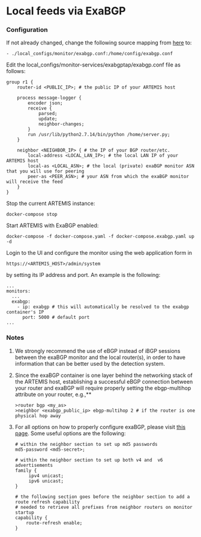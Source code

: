 # Local feeds via ExaBGP

### Configuration

If not already changed, change the following source mapping from [here](https://github.com/FORTH-ICS-INSPIRE/artemis/blob/master/docker-compose.exabgp.yaml#L11) to:
```
- ./local_configs/monitor/exabgp.conf:/home/config/exabgp.conf
```
Edit the local_configs/monitor-services/exabgptap/exabgp.conf file as follows:
```
group r1 {
    router-id <PUBLIC_IP>; # the public IP of your ARTEMIS host

    process message-logger {
        encoder json;
        receive {
            parsed;
            update;
            neighbor-changes;
        }
        run /usr/lib/python2.7.14/bin/python /home/server.py;
    }

    neighbor <NEIGHBOR_IP> { # the IP of your BGP router/etc.
        local-address <LOCAL_LAN_IP>; # the local LAN IP of your ARTEMIS host
        local-as <LOCAL_ASN>; # the local (private) exaBGP monitor ASN that you will use for peering
        peer-as <PEER_ASN>; # your ASN from which the exaBGP monitor will receive the feed
    }
}
```
Stop the current ARTEMIS instance:
```
docker-compose stop
```
Start ARTEMIS with ExaBGP enabled:
```
docker-compose -f docker-compose.yaml -f docker-compose.exabgp.yaml up -d
```
Login to the UI and configure the monitor using the web application form in
```
https://<ARTEMIS_HOST>/admin/system
```
by setting its IP address and port. An example is the following:
```
...
monitors:
  ...
  exabgp:
    - ip: exabgp # this will automatically be resolved to the exabgp container's IP
      port: 5000 # default port
...
```
### Notes

1. We strongly recommend the use of eBGP instead of iBGP sessions between the
exaBGP monitor and the local router(s), in order to have information that can be better
used by the detection system.

2. Since the exaBGP container is one layer behind the networking
stack of the ARTEMIS host, establishing a successful eBGP connection between your router and
exaBGP will require properly setting the ebgp-multihop attribute on your router, e.g.,**

   ```
   >router bgp <my_as>
   >neighbor <exabgp_public_ip> ebgp-multihop 2 # if the router is one physical hop away
   ```

3. For all options on how to properly configure exaBGP, please visit [this page](https://manpages.debian.org/testing/exabgp/exabgp.conf.5.en.html).
Some useful options are the following:

   ```
   # within the neighbor section to set up md5 passwords
   md5-password <md5-secret>;

   # within the neighbor section to set up both v4 and  v6 advertisements
   family {
        ipv4 unicast;
        ipv6 unicast;
   }

   # the following section goes before the neighbor section to add a route refresh capability
   # needed to retrieve all prefixes from neighbor routers on monitor startup
   capability {
       route-refresh enable;
   }
   ```
